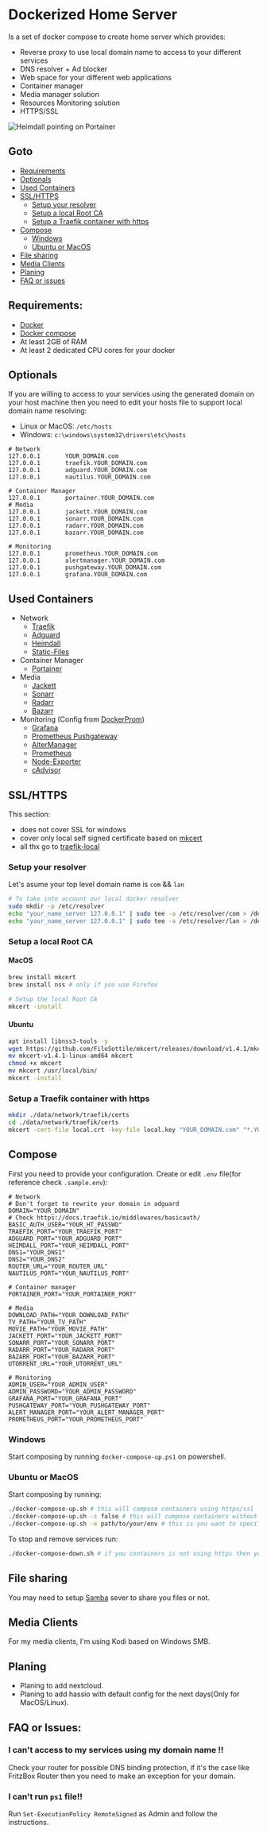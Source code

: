 # Dockerized Home Server

Is a set of docker compose to create home server which provides:
- Reverse proxy to use local domain name to access to your different services
- DNS resolver + Ad blocker
- Web space for your different web applications
- Container manager
- Media manager solution
- Resources Monitoring solution
- HTTPS/SSL

![Heimdall pointing on Portainer](screenshot.png)

## Goto
- [Requirements](#requirements)
- [Optionals](#optionals)
- [Used Containers](#used-Containers)
- [SSL/HTTPS](#sslhttps)
    - [Setup your resolver ](#setup-your-resolver)
    - [Setup a local Root CA](#setup-a-local-root-ca)
    - [Setup a Traefik container with https](#setup-a-traefik-container-with-https)
- [Compose](#compose)
    - [Windows](#windows)
    - [Ubuntu or MacOS](#ubuntu-or-macos)
- [File sharing](#file-sharing)
- [Media Clients](#media-clients)
- [Planing](#planing)
- [FAQ or issues](#faq-or-issues)

## Requirements:
- [Docker](https://docs.docker.com/get-docker/)
- [Docker compose](https://docs.docker.com/compose/install/)
- At least 2GB of RAM
- At least 2 dedicated CPU cores for your docker

## Optionals
If you are willing to access to your services using the generated domain on your host machine then you need to edit your hosts file to support local domain name resolving:
- Linux or MacOS: `/etc/hosts`
- Windows: `c:\windows\system32\drivers\etc\hosts`
```
# Network
127.0.0.1       YOUR_DOMAIN.com
127.0.0.1       traefik.YOUR_DOMAIN.com
127.0.0.1       adguard.YOUR_DOMAIN.com
127.0.0.1       nautilus.YOUR_DOMAIN.com

# Container Manager
127.0.0.1       portainer.YOUR_DOMAIN.com
# Media
127.0.0.1       jackett.YOUR_DOMAIN.com
127.0.0.1       sonarr.YOUR_DOMAIN.com
127.0.0.1       radarr.YOUR_DOMAIN.com
127.0.0.1       bazarr.YOUR_DOMAIN.com

# Monitoring
127.0.0.1       prometheus.YOUR_DOMAIN.com
127.0.0.1       alertmanager.YOUR_DOMAIN.com
127.0.0.1       pushgateway.YOUR_DOMAIN.com
127.0.0.1       grafana.YOUR_DOMAIN.com
```

## Used Containers
- Network
    - [Traefik](https://hub.docker.com/_/traefik)
    - [Adguard](https://hub.docker.com/r/adguard/adguardhome)
    - [Heimdall](https://hub.docker.com/r/linuxserver/heimdall/)
    - [Static-Files](https://hub.docker.com/r/halverneus/static-file-server)
- Container Manager
    - [Portainer](https://hub.docker.com/r/portainer/portainer/)
- Media
    - [Jackett](https://hub.docker.com/r/linuxserver/jackett/)
    - [Sonarr](https://hub.docker.com/r/linuxserver/sonarr/)
    - [Radarr](https://hub.docker.com/r/linuxserver/radarr/)
    - [Bazarr](https://hub.docker.com/r/linuxserver/bazarr)
- Monitoring (Config from [DockerProm](https://github.com/stefanprodan/dockprom))
    - [Grafana](https://hub.docker.com/r/grafana/grafana/)
    - [Prometheus Pushgateway](https://hub.docker.com/r/prom/pushgateway)
    - [AlterManager](https://hub.docker.com/r/prom/alertmanager/)
    - [Prometheus](https://hub.docker.com/r/prom/prometheus/)
    - [Node-Exporter](https://hub.docker.com/r/prom/node-exporter/)
    - [cAdvisor](https://github.com/google/cadvisor)


## SSL/HTTPS
This section: 
- does not cover SSL for windows
- cover only local self signed certificate based on [mkcert](https://github.com/FiloSottile/mkcert)
- all thx go to [traefik-local](https://github.com/SushiFu/traefik-local)

### Setup your resolver 
Let's asume your top level domain name is `com` && `lan`
```sh
# To take into account our local docker resolver
sudo mkdir -p /etc/resolver
echo "your_name_server 127.0.0.1" | sudo tee -a /etc/resolver/com > /dev/null
echo "your_name_server 127.0.0.1" | sudo tee -a /etc/resolver/lan > /dev/null
```

### Setup a local Root CA
#### MacOS
```sh
brew install mkcert
brew install nss # only if you use Firefox

# Setup the local Root CA
mkcert -install
```

#### Ubuntu
```sh
apt install libnss3-tools -y
wget https://github.com/FiloSottile/mkcert/releases/download/v1.4.1/mkcert-v1.4.1-linux-amd64
mv mkcert-v1.4.1-linux-amd64 mkcert
chmod +x mkcert
mv mkcert /usr/local/bin/
mkcert -install
```

### Setup a Traefik container with https
```sh
mkdir ./data/network/traefik/certs
cd ./data/network/traefik/certs
mkcert -cert-file local.crt -key-file local.key "YOUR_DOMAIN.com" "*.YOUR_DOMAIN.com" "YOUR_DOMAIN.lan" "*.YOUR_DOMAIN.lan"
```

## Compose
First you need to provide your configuration.
Create or edit `.env` file(for reference check `.sample.env`):
```
# Network
# Don't forget to rewrite your domain in adguard
DOMAIN="YOUR_DOMAIN"
# Check https://docs.traefik.io/middlewares/basicauth/
BASIC_AUTH_USER="YOUR_HT_PASSWD"
TRAEFIK_PORT="YOUR_TRAEFIK_PORT"
ADGUARD_PORT="YOUR_ADGUARD_PORT"
HEIMDALL_PORT="YOUR_HEIMDALL_PORT"
DNS1="YOUR_DNS1"
DNS2="YOUR_DNS2"
ROUTER_URL="YOUR_ROUTER_URL"
NAUTILUS_PORT="YOUR_NAUTILUS_PORT"

# Container manager
PORTAINER_PORT="YOUR_PORTAINER_PORT"

# Media
DOWNLOAD_PATH="YOUR_DOWNLOAD_PATH"
TV_PATH="YOUR_TV_PATH"
MOVIE_PATH="YOUR_MOVIE_PATH"
JACKETT_PORT="YOUR_JACKETT_PORT"
SONARR_PORT="YOUR_SONARR_PORT"
RADARR_PORT="YOUR_RADARR_PORT"
BAZARR_PORT="YOUR_BAZARR_PORT"
UTORRENT_URL="YOUR_UTORRENT_URL"

# Monitoring
ADMIN_USER="YOUR_ADMIN_USER"
ADMIN_PASSWORD="YOUR_ADMIN_PASSWORD"
GRAFANA_PORT="YOUR_GRAFANA_PORT"
PUSHGATEWAY_PORT="YOUR_PUSHGATEWAY_PORT"
ALERT_MANAGER_PORT="YOUR_ALERT_MANAGER_PORT"
PROMETHEUS_PORT="YOUR_PROMETHEUS_PORT"

```
### Windows
Start composing by running `docker-compose-up.ps1` on powershell.

### Ubuntu or MacOS
Start composing by running:
```sh
./docker-compose-up.sh # this will compose containers using https/ssl
./docker-compose-up.sh -s false # this will compose containers without https/ssl
./docker-compose-up.sh -e path/to/your/env # this is you want to specify another path for your env
```

To stop and remove services run:
```sh
./docker-compose-down.sh # if you containers is not using https then you need to specify -s false
```

## File sharing
You may need to setup [Samba](https://hub.docker.com/r/dperson/samba/) sever to share you files or not.

## Media Clients
For my media clients, I'm using Kodi based on Windows SMB.

## Planing
* Planing to add nextcloud.
* Planing to add hassio with default config for the next days(Only for MacOS/Linux).

## FAQ or Issues:
### I can't access to my services using my domain name !!
Check your router for possible DNS binding protection, if it's the case like FritzBox Router then you need to make an exception for your domain.

### I can't run `ps1` file!!
Run `Set-ExecutionPolicy RemoteSigned` as Admin and follow the instructions.
